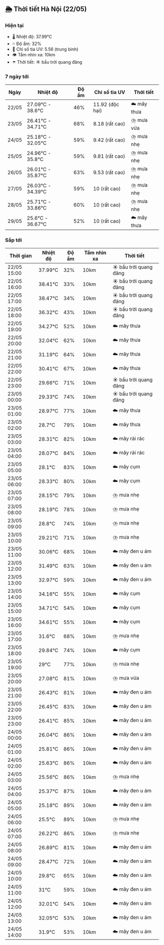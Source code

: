 ## 🌦️ Thời tiết Hà Nội (22/05)

### Hiện tại

- 🌡️ Nhiệt độ: 37.99℃
- 💦 Độ ẩm: 32%
- 🌟 Chỉ số tia UV: 5.56 (trung bình)
- 👁️ Tầm nhìn xa: 10km
- ☂️ Thời tiết: ☀️ bầu trời quang đãng

### 7 ngày tới

| Ngày | Nhiệt độ | Độ ẩm | Chỉ số tia UV | Thời tiết |
| --- | --- | --- | --- | --- |
| 22/05 | 27.09℃ - 38.6℃ | 46% | 11.92 (độc hại) | ☁️ mây thưa |
| 23/05 | 26.41℃ - 34.71℃ | 68% | 8.18 (rất cao) | ⛈️ mưa vừa |
| 24/05 | 25.18℃ - 32.05℃ | 59% | 9.42 (rất cao) | ⛈️ mưa nhẹ |
| 25/05 | 24.96℃ - 35.8℃ | 59% | 9.81 (rất cao) | ⛈️ mưa nhẹ |
| 26/05 | 26.01℃ - 35.87℃ | 63% | 9.53 (rất cao) | ⛈️ mưa nhẹ |
| 27/05 | 26.03℃ - 34.39℃ | 59% | 10 (rất cao) | ⛈️ mưa nhẹ |
| 28/05 | 25.71℃ - 33.86℃ | 60% | 10 (rất cao) | ⛈️ mưa nhẹ |
| 29/05 | 25.6℃ - 36.67℃ | 52% | 10 (rất cao) | ☁️ mây thưa |

### Sắp tới

| Thời gian | Nhiệt độ | Độ ẩm | Tầm nhìn xa | Thời tiết |
| --- | --- | --- | --- | --- |
| 22/05 15:00 | 37.99℃ | 32% | 10km | ☀️ bầu trời quang đãng |
| 22/05 16:00 | 38.41℃ | 33% | 10km | ☀️ bầu trời quang đãng |
| 22/05 17:00 | 38.47℃ | 34% | 10km | ☀️ bầu trời quang đãng |
| 22/05 18:00 | 36.32℃ | 43% | 10km | ☀️ bầu trời quang đãng |
| 22/05 19:00 | 34.27℃ | 52% | 10km | ☁️ mây thưa |
| 22/05 20:00 | 32.04℃ | 62% | 10km | ☁️ mây thưa |
| 22/05 21:00 | 31.19℃ | 64% | 10km | ☁️ mây thưa |
| 22/05 22:00 | 30.41℃ | 67% | 10km | ☁️ mây thưa |
| 22/05 23:00 | 29.66℃ | 71% | 10km | ☀️ bầu trời quang đãng |
| 23/05 00:00 | 29.33℃ | 74% | 10km | ☀️ bầu trời quang đãng |
| 23/05 01:00 | 28.97℃ | 77% | 10km | ☁️ mây thưa |
| 23/05 02:00 | 28.7℃ | 79% | 10km | ☁️ mây thưa |
| 23/05 03:00 | 28.31℃ | 82% | 10km | ☁️ mây rải rác |
| 23/05 04:00 | 28.07℃ | 84% | 10km | ☁️ mây rải rác |
| 23/05 05:00 | 28.1℃ | 83% | 10km | ☁️ mây cụm |
| 23/05 06:00 | 28.33℃ | 80% | 10km | ☁️ mây cụm |
| 23/05 07:00 | 28.15℃ | 79% | 10km | ⛈️ mưa nhẹ |
| 23/05 08:00 | 28.19℃ | 78% | 10km | ⛈️ mưa nhẹ |
| 23/05 09:00 | 28.8℃ | 74% | 10km | ⛈️ mưa nhẹ |
| 23/05 10:00 | 29.21℃ | 71% | 10km | ⛈️ mưa nhẹ |
| 23/05 11:00 | 30.06℃ | 68% | 10km | ☁️ mây đen u ám |
| 23/05 12:00 | 31.49℃ | 63% | 10km | ☁️ mây đen u ám |
| 23/05 13:00 | 32.97℃ | 59% | 10km | ☁️ mây đen u ám |
| 23/05 14:00 | 34.16℃ | 55% | 10km | ☁️ mây cụm |
| 23/05 15:00 | 34.71℃ | 54% | 10km | ☁️ mây cụm |
| 23/05 16:00 | 34.61℃ | 55% | 10km | ☁️ mây cụm |
| 23/05 17:00 | 31.6℃ | 68% | 10km | ⛈️ mưa nhẹ |
| 23/05 18:00 | 29.84℃ | 74% | 10km | ☁️ mây cụm |
| 23/05 19:00 | 29℃ | 77% | 10km | ⛈️ mưa nhẹ |
| 23/05 20:00 | 27.08℃ | 81% | 10km | ⛈️ mưa vừa |
| 23/05 21:00 | 26.43℃ | 81% | 10km | ☁️ mây đen u ám |
| 23/05 22:00 | 26.45℃ | 83% | 10km | ☁️ mây đen u ám |
| 23/05 23:00 | 26.41℃ | 85% | 10km | ☁️ mây đen u ám |
| 24/05 00:00 | 26.04℃ | 86% | 10km | ☁️ mây đen u ám |
| 24/05 01:00 | 25.81℃ | 86% | 10km | ☁️ mây đen u ám |
| 24/05 02:00 | 25.63℃ | 86% | 10km | ☁️ mây đen u ám |
| 24/05 03:00 | 25.56℃ | 86% | 10km | ⛈️ mưa nhẹ |
| 24/05 04:00 | 25.37℃ | 87% | 10km | ☁️ mây đen u ám |
| 24/05 05:00 | 25.18℃ | 89% | 10km | ☁️ mây đen u ám |
| 24/05 06:00 | 25.5℃ | 89% | 10km | ⛈️ mưa nhẹ |
| 24/05 07:00 | 26.22℃ | 86% | 10km | ⛈️ mưa nhẹ |
| 24/05 08:00 | 26.89℃ | 81% | 10km | ☁️ mây đen u ám |
| 24/05 09:00 | 28.47℃ | 72% | 10km | ☁️ mây đen u ám |
| 24/05 10:00 | 29.8℃ | 65% | 10km | ☁️ mây đen u ám |
| 24/05 11:00 | 31℃ | 59% | 10km | ☁️ mây đen u ám |
| 24/05 12:00 | 32.01℃ | 54% | 10km | ☁️ mây đen u ám |
| 24/05 13:00 | 32.05℃ | 53% | 10km | ☁️ mây đen u ám |
| 24/05 14:00 | 31.9℃ | 53% | 10km | ☁️ mây đen u ám |
